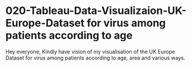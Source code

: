 # 020-Tableau-Data-Visualizaion-UK-Europe-Dataset for virus among patients according to age
Hey everyone, Kindly have vision of my visualisation of the UK Europe Dataset for virus among patients according to age, area and various ways.
